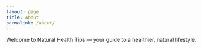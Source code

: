 ```yaml
---
layout: page
title: About
permalink: /about/
---
```


Welcome to Natural Health Tips — your guide to a healthier, natural lifestyle.
